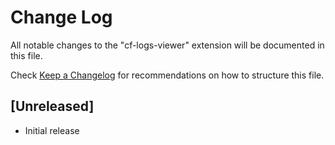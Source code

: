 # Change Log
All notable changes to the "cf-logs-viewer" extension will be documented in this file.

Check [Keep a Changelog](http://keepachangelog.com/) for recommendations on how to structure this file.

## [Unreleased]
- Initial release